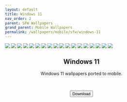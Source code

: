```yaml
---
layout: default
title: Windows 11
nav_order: 2
parent: SFW Wallpapers
grand_parent: Mobile Wallpapers
permalink: /wallpapers/mobile/sfw/windows-11
---
```


<!-- 
{: .note }
> {: .opaque }
> 
>
> 
-->

<div class="w3-card">
  <div class="gallery">
    <img src="../../../assets/images/wallpapers/mobile/sfw/Windows 11/Windows 11 (1).png" />
    <img src="../../../assets/images/wallpapers/mobile/sfw/Windows 11/Windows 11 (2).png" />
    <img src="../../../assets/images/wallpapers/mobile/sfw/Windows 11/Windows 11 (3).png" />
    <img src="../../../assets/images/wallpapers/mobile/sfw/Windows 11/Windows 11 (4).png" />
    <img src="../../../assets/images/wallpapers/mobile/sfw/Windows 11/Windows 11 (5).png" />
    <img src="../../../assets/images/wallpapers/mobile/sfw/Windows 11/Windows 11 (6).png" />
    <img src="../../../assets/images/wallpapers/mobile/sfw/Windows 11/Windows 11 (7).png" />
    <img src="../../../assets/images/wallpapers/mobile/sfw/Windows 11/Windows 11 (8).png" />
    <img src="../../../assets/images/wallpapers/mobile/sfw/Windows 11/Windows 11 (9).png" />
    <img src="../../../assets/images/wallpapers/mobile/sfw/Windows 11/Windows 11 (10).png" />
    <img src="../../../assets/images/wallpapers/mobile/sfw/Windows 11/Windows 11 (11).png" />
    <img src="../../../assets/images/wallpapers/mobile/sfw/Windows 11/Windows 11 (12).png" />
    <img src="../../../assets/images/wallpapers/mobile/sfw/Windows 11/Windows 11 (13).png" />
    <img src="../../../assets/images/wallpapers/mobile/sfw/Windows 11/Windows 11 (14).png" />
    <img src="../../../assets/images/wallpapers/mobile/sfw/Windows 11/Windows 11 (15).png" />
    <img src="../../../assets/images/wallpapers/mobile/sfw/Windows 11/Windows 11 (16).png" />
    <img src="../../../assets/images/wallpapers/mobile/sfw/Windows 11/Windows 11 (17).png" />
    <img src="../../../assets/images/wallpapers/mobile/sfw/Windows 11/Windows 11 (18).png" />
  </div>
  <div class="w3-container">
  <h2 class="text-small" style="text-align:center">Windows 11</h2>
    <p class="text-small" style="text-align:center">Windows 11 wallpapers ported to mobile.</p><br /><br />
    <span class="fs-3">
      <div align="center" class="text-small">
        <a href="https://gitlab.com/the-back-room/Wallpapers/-/archive/main/Wallpapers-main.zip?path=mobile/SFW/Windows-11" target="_blank">
          <button type="button" name="button" class="btn">Download</button></a> 
      </div>
    </span>
    <br />
  </div>
</div>